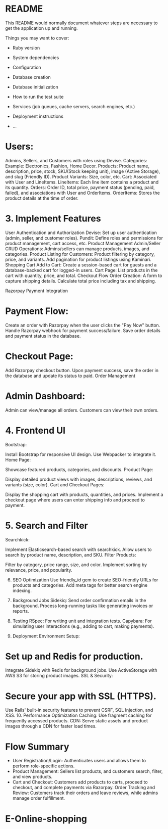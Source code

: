 # README

This README would normally document whatever steps are necessary to get the
application up and running.

Things you may want to cover:

* Ruby version

* System dependencies

* Configuration

* Database creation

* Database initialization

* How to run the test suite

* Services (job queues, cache servers, search engines, etc.)

* Deployment instructions

* ...


# Users:
   Admins, Sellers, and Customers with roles using Devise.
  Categories: Example: Electronics, Fashion, Home Decor.
  Products:
  Product name, description, price, stock, SKU(Stock keeping unit), image (Active Storage), and slug (Friendly ID).
  Product Variants: Size, color, etc.
  Cart: Associated with User and LineItems.
  LineItems: Each line item contains a product and its quantity.
  Orders: Order ID, total price, payment status (pending, paid, failed), and associations with User and OrderItems.
  OrderItems: Stores the product details at the time of order.

# 3. Implement Features
  User Authentication and Authorization
  Devise: Set up user authentication (admin, seller, and customer roles).
  Pundit: Define roles and permissions for product management, cart access, etc.
  Product Management
  Admin/Seller CRUD Operations:
  Admins/sellers can manage products, images, and categories.
  Product Listing for Customers:
  Product filtering by category, price, and variants.
  Add pagination for product listings using Kaminari.
  Shopping Cart
  Add to Cart:
  Create a session-based cart for guests and a database-backed cart for logged-in users.
  Cart Page:
  List products in the cart with quantity, price, and total.
  Checkout Flow
  Order Creation:
  A form to capture shipping details.
  Calculate total price including tax and shipping.

Razorpay Payment Integration

# Payment Flow:
  Create an order with Razorpay when the user clicks the "Pay Now" button.
  Handle Razorpay webhook for payment success/failure.
  Save order details and payment status in the database.

# Checkout Page:
Add Razorpay checkout button.
  Upon payment success, save the order in the database and update its status to paid.
  Order Management

# Admin Dashboard:
Admin can view/manage all orders.
Customers can view their own orders.

# 4. Frontend UI
Bootstrap:

Install Bootstrap for responsive UI design. Use Webpacker to integrate it.
Home Page:

Showcase featured products, categories, and discounts.
  Product Page:

  Display detailed product views with images, descriptions, reviews, and variants (size, color).
  Cart and Checkout Pages:

  Display the shopping cart with products, quantities, and prices.
  Implement a checkout page where users can enter shipping info and proceed to payment.

# 5. Search and Filter
  Searchkick:

Implement Elasticsearch-based search with searchkick.
  Allow users to search by product name, description, and SKU.
  Filter Products:

Filter by category, price range, size, and color.
Implement sorting by relevance, price, and popularity.

6. SEO Optimization
  Use friendly_id gem to create SEO-friendly URLs for products and categories.
  Add meta tags for better search engine indexing.

7. Background Jobs
  Sidekiq:
    Send order confirmation emails in the background.
    Process long-running tasks like generating invoices or reports.

8. Testing
  RSpec: For writing unit and integration tests.
  Capybara: For simulating user interactions (e.g., adding to cart, making payments).

9. Deployment
 Environment Setup:

# Set up and Redis for production.
  Integrate Sidekiq with Redis for background jobs.
  Use ActiveStorage with AWS S3 for storing product images.
  SSL & Security:

# Secure your app with SSL (HTTPS).
  Use Rails' built-in security features to prevent CSRF, SQL Injection, and XSS.
  10. Performance Optimization
  Caching: Use fragment caching for frequently accessed products.
  CDN: Serve static assets and product images through a CDN for faster load times.

# Flow Summary
  * User Registration/Login:
     Authenticates users and allows them to perform role-specific actions.
  * Product Management:
    Sellers list products, and customers search, filter, and view products.
  * Cart and Checkout:
    Customers add products to carts, proceed to checkout, and complete payments via Razorpay.
    Order Tracking and Review: Customers track their orders and leave reviews, while admins manage order fulfillment.

# E-Online-shopping
